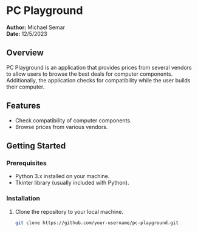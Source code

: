 # PC Playground

**Author:** Michael Semar  
**Date:** 12/5/2023

## Overview

PC Playground is an application that provides prices from several vendors to allow users to browse the best deals for computer components. Additionally, the application checks for compatibility while the user builds their computer.

## Features

- Check compatibility of computer components.
- Browse prices from various vendors.

## Getting Started

### Prerequisites

- Python 3.x installed on your machine.
- Tkinter library (usually included with Python).

### Installation

1. Clone the repository to your local machine.

   ```bash
   git clone https://github.com/your-username/pc-playground.git

